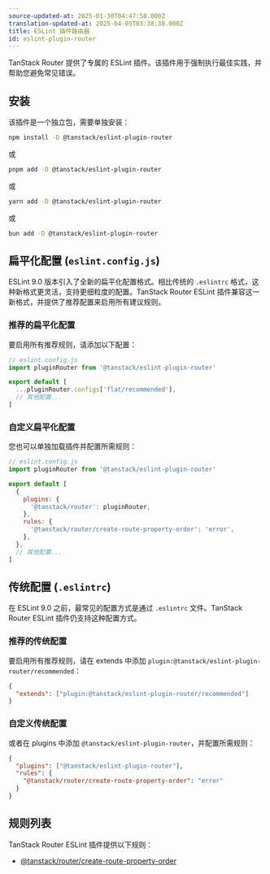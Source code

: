 ```yaml
---
source-updated-at: 2025-01-30T04:47:58.000Z
translation-updated-at: 2025-04-05T03:38:30.000Z
title: ESLint 插件路由器
id: eslint-plugin-router
---
```


TanStack Router 提供了专属的 ESLint 插件。该插件用于强制执行最佳实践，并帮助您避免常见错误。

## 安装

该插件是一个独立包，需要单独安装：

```sh
npm install -D @tanstack/eslint-plugin-router
```

或

```sh
pnpm add -D @tanstack/eslint-plugin-router
```

或

```sh
yarn add -D @tanstack/eslint-plugin-router
```

或

```sh
bun add -D @tanstack/eslint-plugin-router
```

## 扁平化配置 (`eslint.config.js`)

ESLint 9.0 版本引入了全新的扁平化配置格式。相比传统的 `.eslintrc` 格式，这种新格式更灵活，支持更细粒度的配置。TanStack Router ESLint 插件兼容这一新格式，并提供了推荐配置来启用所有建议规则。

### 推荐的扁平化配置

要启用所有推荐规则，请添加以下配置：

```js
// eslint.config.js
import pluginRouter from '@tanstack/eslint-plugin-router'

export default [
  ...pluginRouter.configs['flat/recommended'],
  // 其他配置...
]
```

### 自定义扁平化配置

您也可以单独加载插件并配置所需规则：

```js
// eslint.config.js
import pluginRouter from '@tanstack/eslint-plugin-router'

export default [
  {
    plugins: {
      '@tanstack/router': pluginRouter,
    },
    rules: {
      '@tanstack/router/create-route-property-order': 'error',
    },
  },
  // 其他配置...
]
```

## 传统配置 (`.eslintrc`)

在 ESLint 9.0 之前，最常见的配置方式是通过 `.eslintrc` 文件。TanStack Router ESLint 插件仍支持这种配置方式。

### 推荐的传统配置

要启用所有推荐规则，请在 extends 中添加 `plugin:@tanstack/eslint-plugin-router/recommended`：

```json
{
  "extends": ["plugin:@tanstack/eslint-plugin-router/recommended"]
}
```

### 自定义传统配置

或者在 plugins 中添加 `@tanstack/eslint-plugin-router`，并配置所需规则：

```json
{
  "plugins": ["@tanstack/eslint-plugin-router"],
  "rules": {
    "@tanstack/router/create-route-property-order": "error"
  }
}
```

## 规则列表

TanStack Router ESLint 插件提供以下规则：

- [@tanstack/router/create-route-property-order](./create-route-property-order.md)
